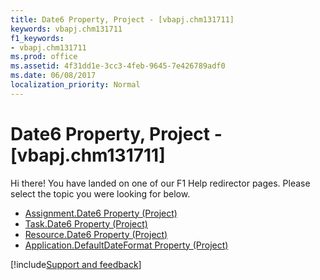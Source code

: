 ```yaml
---
title: Date6 Property, Project - [vbapj.chm131711]
keywords: vbapj.chm131711
f1_keywords:
- vbapj.chm131711
ms.prod: office
ms.assetid: 4f31dd1e-3cc3-4feb-9645-7e426789adf0
ms.date: 06/08/2017
localization_priority: Normal
---
```



# Date6 Property, Project - [vbapj.chm131711]

Hi there! You have landed on one of our F1 Help redirector pages. Please select the topic you were looking for below.

- [Assignment.Date6 Property (Project)](http://msdn.microsoft.com/library/0651e923-132a-933e-9191-5dd8e4c9c222%28Office.15%29.aspx)
- [Task.Date6 Property (Project)](http://msdn.microsoft.com/library/cfded1d4-f664-fc16-6fba-a29d7263064f%28Office.15%29.aspx)
- [Resource.Date6 Property (Project)](http://msdn.microsoft.com/library/f60cc98e-3fce-061c-ed01-a94d8a2f33b0%28Office.15%29.aspx)
- [Application.DefaultDateFormat Property (Project)](http://msdn.microsoft.com/library/01f20463-2d23-0e65-ab54-cc23673509da%28Office.15%29.aspx)

[!include[Support and feedback](~/includes/feedback-boilerplate.md)]